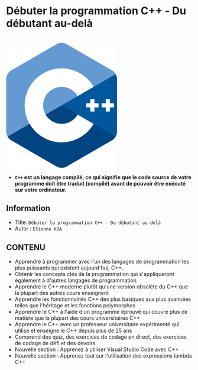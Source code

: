 Débuter la programmation C++ - Du débutant au-delà
===

<br>



<img src="images/cpp_logo.png" width="300"/>

<br/>

+ **`C++` est un langage compilé, ce qui signifie que le code source de votre programme doit être traduit (compilé) avant de pouvoir être exécuté sur votre ordinateur.**



## Information
- Title:  `Débuter la programmation C++ - Du débutant au-delà`
- Autor : `Etienne KOA`



## CONTENU

+ Apprendre à programmer avec l'un des langages de programmation les plus puissants qui existent aujourd'hui, C++.
+ Obtenir les concepts clés de la programmation qui s'appliqueront également à d'autres langages de programmation
+ Apprendre le C++ moderne plutôt qu'une version obsolète du C++ que la plupart des autres cours enseignent
+ Apprendre les fonctionnalités C++ des plus basiques aux plus avancées telles que l'héritage et les fonctions polymorphes
+ Apprendre le C++ à l'aide d'un programme éprouvé qui couvre plus de matière que la plupart des cours universitaires C++
+ Apprendre le C++ avec un professeur universitaire expérimenté qui utilise et enseigne le C++ depuis plus de 25 ans
+ Comprend des quiz, des exercices de codage en direct, des exercices de codage de défi et des devoirs
+ Nouvelle section : Apprenez à utiliser Visual Studio Code avec C++
+ Nouvelle section : Apprenez tout sur l'utilisation des expressions lambda C++